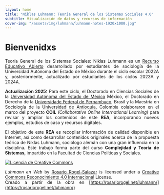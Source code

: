 ```yaml
---
layout: home
title: "Niklas Luhmann: Teoría General de los Sistemas Sociales 4.0"
subtitle: Visualización de datos y recursos de información
cover-img: "/assets/img/luhmann/luhmann-notes-1920x1080.jpg"
---
```


<div style="text-align: justify;" markdown="1">

# Bienvenidxs

Teoría General de los Sistemas Sociales: Niklas Luhmann es un [Recurso Educativo Abierto](https://www.unesco.org/en/open-educational-resources) desarrollado por estudiantes de sociología de la Universidad Autónoma del Estado de México durante el ciclo escolar 2022A y, posteriormente, actualizado por estudiantes de los ciclos 2023A y 2024A.

**Actualización 2025:** Para este ciclo, el Doctorado en Ciencias Sociales de la [Universidad Autónoma del Estado de México](https://www.uaemex.mx/) México, el Doctorado en Derecho de la [Universidade Federal de Pernambuco](https://www.ufpe.br/), Brasil y la Maestría en Sociología de la [Universidad de Antioquia](https://www.udea.edu.co/), Colombia colaboraron en el marco del proyecto **COIL** *(Collaborative Online International Learning)* para revisar y ampliar los contenidos de este **REA**, incorporando nuevos ejemplos, estudios de caso y recursos digitales.

El objetivo de este **REA** es recopilar información de calidad disponible en Internet, así como desarrollar contenidos originales acerca de la propuesta teórica de Niklas Luhmann, sociólogo alemán con una gran influencia en la disciplina. Este trabajo forma parte del curso **Complejidad y Teoría de Sistemas**, impartido en la Facultad de Ciencias Políticas y Sociales.

[![Licencia de Creative Commons](https://i.creativecommons.org/l/by/4.0/88x31.png)](http://creativecommons.org/licenses/by/4.0/)

_Luhmann en Web_ by [Rosario Rogel-Salazar](https://rosariorogel.net/luhmann/) is licensed under a [Creative Commons Reconocimiento 4.0 Internacional](http://creativecommons.org/licenses/by/4.0/) License.  
Creado a partir de la obra en [https://rosariorogel.net/luhmann/](https://rosariorogel.net/luhmann/)

</div>
